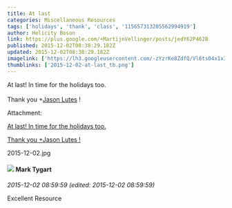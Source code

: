 ```yaml
---
title: At last
categories: Miscellaneous Resources
tags: ['holidays', 'thank', 'class', '115657313205562994919']
author: Helicity Boson
link: https://plus.google.com/+MartijnVellinger/posts/jedY62P462B
published: 2015-12-02T08:38:29.182Z
updated: 2015-12-02T08:38:29.182Z
imagelink: ['https://lh3.googleusercontent.com/-zYzrKe8ZdfQ/Vl6tsO4x1xI/AAAAAAAARZU/JNQtdMGwL-U/w464-h824/2015-12-02.jpg']
thumblinks: ['2015-12-02-at-last_tb.png']
---
```


At last! In time for the holidays too.<br /><br />Thank you <span class="proflinkWrapper"><span class="proflinkPrefix">+</span><a class="proflink" href="https://plus.google.com/115657313205562994919" oid="115657313205562994919">Jason Lutes</a></span> !


Attachment:

<a href='https://plus.google.com/photos/104645452066685630238/albums/6223602708356311729/6223602710494697234?sqi=100084733231320276299&sqsi=ce1a3f63-0134-470d-90ae-6eb5a12174e9'>At last! In time for the holidays too.

Thank you +Jason Lutes !</a>


2015-12-02.jpg
<div id='comment z12sf1fxvmnyfzzjy04cfzeyrtittnlqkuo0k'>
  <h4><img src='{{site.baseurl}}//images/avatars/118088719859349999400_photo.jpg'> Mark Tygart</h4>
      <p><cite>2015-12-02 08:59:59 (edited: 2015-12-02 08:59:59)</cite></p>
        <p>Excellent Resource</p>
</div>
        